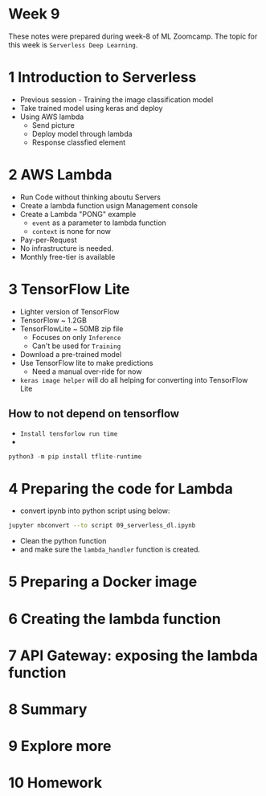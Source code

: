 # Week 9
These notes were prepared during week-8 of ML Zoomcamp. The topic for this week is `Serverless Deep Learning`.

# 1 Introduction to Serverless
- Previous session - Training the image classification model 
- Take trained model using keras and deploy 
- Using AWS lambda
    - Send picture
    - Deploy model through lambda 
    - Response classfied element

# 2 AWS Lambda
- Run Code without thinking aboutu Servers
- Create a lambda function usign Management console
- Create a Lambda "PONG" example
    - `event` as a parameter to lambda function 
    - `context` is none for now
- Pay-per-Request 
- No infrastructure is needed. 
- Monthly free-tier is available

# 3 TensorFlow Lite
- Lighter version of TensorFlow
- TensorFlow ~ 1.2GB
- TensorFlowLite ~ 50MB zip file
    - Focuses on only `Inference`
    - Can't be used for `Training` 
- Download a pre-trained model
- Use TensorFlow lite to make predictions 
    - Need a manual over-ride for now
- `keras image helper` will do all helping for converting into TensorFlow Lite
## How to not depend on tensorflow 
- `Install tensforlow run time`
- 
```py
python3 -m pip install tflite-runtime
```

# 4 Preparing the code for Lambda
- convert ipynb into python script using below:
```sh
jupyter nbconvert --to script 09_serverless_dl.ipynb
```
- Clean the python function 
- and make sure the `lambda_handler` function is created. 



# 5 Preparing a Docker image


# 6 Creating the lambda function


# 7 API Gateway: exposing the lambda function


# 8 Summary


# 9 Explore more


# 10 Homework
